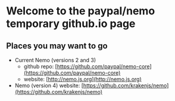 # Welcome to the paypal/nemo temporary github.io page

## Places you may want to go

- Current Nemo (versions 2 and 3)
  - github repo: [https://github.com/paypal/nemo-core](https://github.com/paypal/nemo-core)
  - website: [http://nemo.js.org](http://nemo.js.org)
- Nemo (version 4) website: [https://github.com/krakenjs/nemo](https://github.com/krakenjs/nemo)
